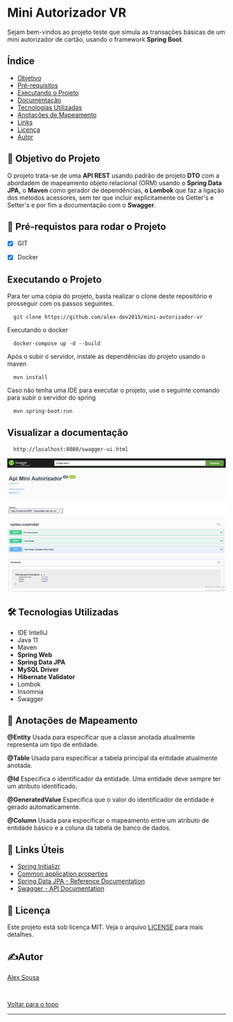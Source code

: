 <h1>Mini Autorizador VR </h1>
<p> Sejam bem-vindos ao projeto teste que simula as transações básicas de um mini autorizador de cartão, usando o framework <strong>Spring Boot</strong>.<br>

## Índice

- [Objetivo](#objetivo)
- [Pré-requisitos](#requisitos)
- [Executando o Projeto](#usage)
- [Documentação](#docs)
- [Tecnologias Utilizadas](#utils)
- [Anotações de Mapeamento](#maps)
- [Links](#links)
- [Licença](#license)
- [Autor](#autor)

## 🎯 Objetivo do Projeto <a name = "objetivo"></a>

<p>O projeto trata-se de uma <strong>API REST</strong> usando padrão de projeto <strong>DTO</strong> com a abordadem de mapeamento objeto relacional (ORM) usando o <strong>Spring Data JPA,</strong> o <strong>Maven</strong> como gerador 
de dependências, <strong>o Lombok</strong> que faz a ligação dos métodos acessores, sem ter que incluir explicitamente os Getter's e Setter's e por fim a documentação com o <strong>Swagger</strong>.</p>

## 🛑 Pré-requistos para rodar o Projeto <a name = "requisitos"></a>

- [x] GIT

- [x] Docker

## Executando o Projeto <a name = "usage"></a>

Para ter uma cópia do projeto, basta realizar o clone deste repositório e prosseguir com os passos seguintes.
```
  git clone https://github.com/alex-dev2015/mini-autorizador-vr
```

Executando o docker

```
  docker-compose up -d --build
```

Após o subir o servidor, instale as dependências do projeto usando o maven
```
  mvn install    
```

Caso não tenha uma IDE para executar o projeto, use o seguinte comando para subir o servidor do spring 
```
  mvn spring-boot:run   
```


## Visualizar a documentação <a name = "docs"></a>

```
  http://localhost:8080/swagger-ui.html
```

![Documentacao](https://github.com/alex-dev2015/mini-autorizador-vr/blob/main/src/main/java/vr/miniautorizador/utils/imagens/swagger.PNG)

## 🛠 Tecnologias Utilizadas</h2> <a name = "utils"></a>

<ul>
    <li>IDE IntelliJ</li>
    <li>Java 11</li>
    <li>Maven</li>
    <li><strong>Spring Web</strong></li>
    <li><strong>Spring Data JPA</strong></li>
    <li><strong>MySQL Driver</strong></li>
    <li><strong>Hibernate Validator</strong></li>
    <li>Lombok</li>
    <li>Insomnia</li>
    <li>Swagger</li>
</ul>

## 🎈 Anotações de Mapeamento <a name = "maps"></a>

<strong>@Entity</strong>
Usada para especificar que a classe anotada atualmente representa um tipo de entidade.

<strong>@Table</strong>
Usada para especificar a tabela principal da entidade atualmente anotada.

<strong>@Id</strong>
Especifica o identificador da entidade. Uma entidade deve sempre ter um atributo identificado.

<strong>@GeneratedValue</strong>
Especifica que o valor do identificador de entidade é gerado automaticamente.

<strong>@Column</strong>
Usada para especificar o mapeamento entre um atributo de entidade básico e a coluna da tabela de banco de dados.


## 🔗 Links Úteis <a name = "links"></a>
<ul>
    <li><a href="https://start.spring.io/#!type=maven-project&language=java&platformVersion=2.6.1&packaging=jar&jvmVersion=11&groupId=me.dio.academia&artifactId=academia-digital&name=academia-digital&description=Tutorial%20API%20RESTful%20modelando%20sistema%20de%20academia%20de%20gin%C3%A1stica&packageName=me.dio.academia.digital&dependencies=web,data-jpa,postgresql,validation,lombok">Spring Initializr</a></li>
    <li><a href="https://docs.spring.io/spring-boot/docs/2.0.x/reference/html/common-application-properties.html">Common application properties</a></li>
    <li><a href="https://docs.spring.io/spring-data/jpa/docs/current/reference/html/#jpa.repositories">Spring Data JPA - Reference Documentation</a></li>
    <li><a href="https://swagger.io/">Swagger - API Documentation</a></li>

</ul>


## 📜 Licença <a name = "license"></a>

Este projeto está sob licença MIT. Veja o arquivo [LICENSE](LICENSE.md) para mais detalhes.

## ✍️Autor <a name = "autor"></a>

 <a href="https://github.com/alex-dev2015" target="_blank">Alex Sousa</a>

&#xa0;

<a href="#top">Voltar para o topo</a>

------------







